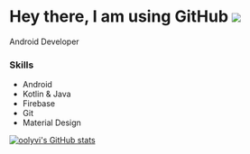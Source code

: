 Hey there, I am using GitHub ![](https://user-images.githubusercontent.com/18350557/176309783-0785949b-9127-417c-8b55-ab5a4333674e.gif) 
============================================================================================================================

Android Developer


### Skills
* Android
* Kotlin & Java
* Firebase
* Git
* Material Design

<a href="http://www.github.com/oolyvi"><img src="https://github-readme-stats.vercel.app/api?username=oolyvi&show_icons=true&hide=&count_private=true&title_color=0891b2&text_color=ffffff&icon_color=0891b2&bg_color=1c1917&hide_border=true&show_icons=true" alt="oolyvi's GitHub stats" /></a>
